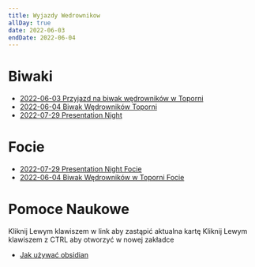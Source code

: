 ```yaml
---
title: Wyjazdy Wedrownikow
allDay: true
date: 2022-06-03
endDate: 2022-06-04
---
```


# Biwaki
- [2022-06-03 Przyjazd na biwak wędrowników w Toporni](Calendar/2022-06-03%20Przyjazd%20na%20biwak%20wędrowników%20w%20Toporni.md)
- [2022-06-04 Biwak Wędrowników Toporni](Calendar/2022-06-04%20Biwak%20Wędrowników%20Toporni.md)
- [2022-07-29 Presentation Night](Calendar/2022-07-29%20Presentation%20Night.md)

# Focie
- [2022-07-29 Presentation Night Focie](Focie/2022-07-29%20Presentation%20Night%20Focie.md)
- [2022-06-04 Biwak Wędrowników w Toporni Focie](Focie/2022-06-04%20Biwak%20Wędrowników%20w%20Toporni%20Focie.md)

# Pomoce Naukowe
Kliknij Lewym klawiszem w link aby zastąpić aktualna kartę
Kliknij Lewym klawiszem z CTRL aby otworzyć w nowej zakładce
- [Jak używać obsidian](Jak%20uzywac%20obsidian.md) 
